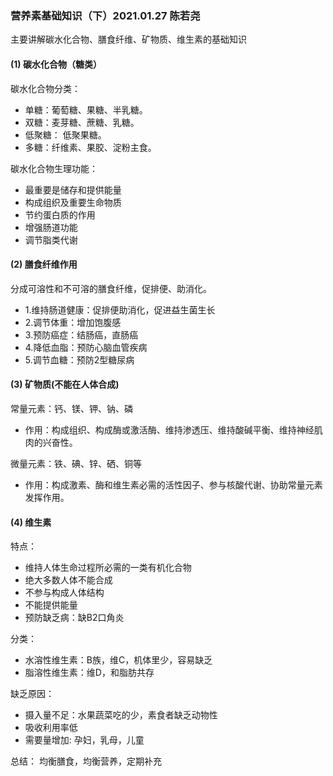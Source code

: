 ### 营养素基础知识（下）2021.01.27 陈若尧
主要讲解碳水化合物、膳食纤维、矿物质、维生素的基础知识
#### (1) 碳水化合物（糖类）
碳水化合物分类：
* 单糖：葡萄糖、果糖、半乳糖。
* 双糖：麦芽糖、蔗糖、乳糖。
* 低聚糖： 低聚果糖。
* 多糖：纤维素、果胶、淀粉主食。

碳水化合物生理功能：
* 最重要是储存和提供能量
* 构成组织及重要生命物质
* 节约蛋白质的作用
* 增强肠道功能
* 调节脂类代谢

#### (2) 膳食纤维作用
分成可溶性和不可溶的膳食纤维，促排便、助消化。
* 1.维持肠道健康：促排便助消化，促进益生菌生长
* 2.调节体重：增加饱腹感
* 3.预防癌症：结肠癌，直肠癌
* 4.降低血脂：预防心脑血管疾病
* 5.调节血糖：预防2型糖尿病

#### (3) 矿物质(不能在人体合成)
常量元素：钙、镁、钾、钠、磷
* 作用：构成组织、构成酶或激活酶、维持渗透压、维持酸碱平衡、维持神经肌肉的兴奋性。

微量元素：铁、碘、锌、硒、铜等
* 作用：构成激素、酶和维生素必需的活性因子、参与核酸代谢、协助常量元素发挥作用。


#### (4) 维生素
特点：
* 维持人体生命过程所必需的一类有机化合物
* 绝大多数人体不能合成
* 不参与构成人体结构
* 不能提供能量
* 预防缺乏病：缺B2口角炎

分类：
* 水溶性维生素：B族，维C，机体里少，容易缺乏
* 脂溶性维生素：维D，和脂肪共存

缺乏原因：
* 摄入量不足：水果蔬菜吃的少，素食者缺乏动物性
* 吸收利用率低
* 需要量增加: 孕妇，乳母，儿童

总结：
均衡膳食，均衡营养，定期补充